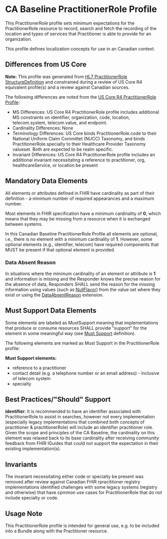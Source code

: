 # CA Baseline PractitionerRole Profile
This PractitionerRole profile sets minimum expectations for the PractitionerRole resource to record, search and fetch the recording of the location and types of services that Practitioner is able to provide for an organization.

This profile defines localization concepts for use in an Canadian context.

## Differences from US Core
**Note:** This profile was generated from [HL7 PractitionerRole StructureDefinition](http://hl7.org/fhir/R4/practitionerrole.html) and constrained during a review of US Core R4 equivalent profile(s) and a review against Canadian sources.

The following differences are noted from the [US Core R4 PractitionerRole Profile](hl7.org/fhir/us/core/STU4/StructureDefinition-us-core-practitionerrole.html):
* MS Differences: US Core R4 PractitionerRole profile includes additional MS constraints on identifier, organization, code, location, telecom.system, telecom.value, and endpoint.
* Cardinality Differences: None
* Terminology Differences: US Core binds PractitionerRole.code to their National Uniform Claim Committet (NUCC) Taxonomy, and binds PractitionerRole.specialty to their Healthcare Provider Taxonomy valueset. Both are expected to be realm specific.
* Invariant Differences: US Core R4 PractitionerRole profile includes an additional invariant necessitating a reference to practitioner, org, healthcareService, or location be present

## Mandatory Data Elements
All elements or attributes defined in FHIR have cardinality as part of their definition - a minimum number of required appearances and a maximum number.

Most elements in FHIR specification have a minimum cardinality of **0**, which means that they may be missing from a resource when it is exchanged between systems.

In this Canadian Baseline PractitionerRole Profile all elements are optional, i.e., there is no element with a minimum cardinality of **1**. However, some optional elements (e.g., identifier, telecom) have required components that MUST be present if that optional element is provided.

### Data Absent Reason
In situations where the minimum cardinality of an element or attribute is **1** and information is missing and the Responder knows the precise reason for the absence of data, Responders SHALL send the reason for the missing information using values (such as [NullFlavor](https://www.hl7.org/fhir/extension-iso21090-nullflavor.html)) from the value set where they exist or using the [DataAbsentReason](http://hl7.org/fhir/StructureDefinition/data-absent-reason) extension.

## Must Support Data Elements
Some elements are labeled as MustSupport meaning that implementations that produce or consume resources SHALL provide "support" for the element in some meaningful way (see [Must Support](https://build.fhir.org/ig/HL7-Canada/ca-baseline/general-guidance.html#must-support) definition).

The following elements are marked as Must Support in the PractitionerRole profile:

**Must Support elements:**
* reference to a practitioner
* contact detail (e.g. a telephone number or an email address) - inclusive of telecom system
* specialty

## Best Practices/"Should" Support
**identifier**: It is recommended to have an identifier associated with PractitionerRole to assist in searches, however not every implementation (especially legacy implementations that combined both concepts of practitioner & practitionerRole) will include an identifier practitioner role. Given the scope and principles of the CA Baseline, the cardinality on this element was relaxed back to its base cardinality after receiving community feedback from FHIR IGuides that could not support the expectation in their existing implementation(s).

## Invariants
The invariant necessitating either code or specialty be present was removed after review against Canadian FHIR rpracititoner registry implementations identified challenges with some legacy systems (registry and otherwise) that have cpmmon use cases for PractitionerRole that do not include specialty or code.

## Usage Note
This PractitionerRole profile is intended for general use, e.g. to be included into a Bundle along with the Practitioner resource.

